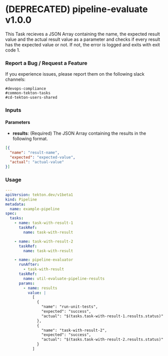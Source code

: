 # (DEPRECATED) pipeline-evaluate v1.0.0

This Task recieves a JSON Array containing the name, the expected result value and the actual result value as a parameter and checks if every result has the expected value or not. If not, the error is logged and exits with exit code 1.

### Report a Bug / Request a Feature

If you experience issues, please report them on the following slack channels:
```
#devops-compliance
#common-tekton-tasks
#cd-tekton-users-shared
```

### Inputs

#### Parameters

- **results**: (Required) The JSON Array containing the results in the following format.

```json
[{
  "name": "result-name",
  "expected": "expected-value",
  "actual": "actual-value"
}]
```

### Usage

```yaml
---
apiVersion: tekton.dev/v1beta1
kind: Pipeline
metadata:
  name: example-pipeline
spec:
  tasks:
    - name: task-with-result-1
      taskRef:
        name: task-with-result

    - name: task-with-result-2
      taskRef:
        name: task-with-result

    - name: pipeline-evaluator
      runAfter:
        - task-with-result
      taskRef:
        name: util-evaluate-pipeline-results
      params:
        - name: results
          value: |
            [
              {
                "name": "run-unit-tests",
                "expected": "success",
                "actual": "$(tasks.task-with-result-1.results.status)"
              },
              {
                "name": "task-with-result-2",
                "expected": "success",
                "actual": "$(tasks.task-with-result-2.results.status)"
              }
            ]
```

